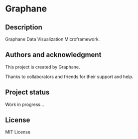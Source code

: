# Graphane

## Description

Graphane Data Visualization Microframework.

## Authors and acknowledgment

This project is created by Graphane.

Thanks to collaborators and friends for their support and help.

## Project status

Work in progress...


## License

MIT License

